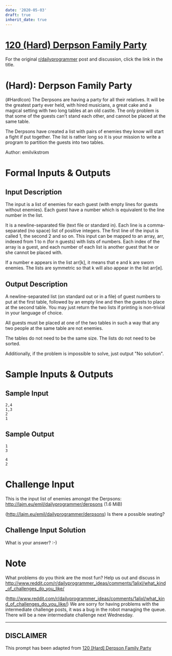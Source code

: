 ```yaml
---
date: '2020-05-03'
draft: true
inherit_date: true
---
```


# [120 (Hard) Derpson Family Party](https://www.reddit.com/r/dailyprogrammer/comments/1asdd5/032213_challenge_120_hard_derpson_family_party/)

For the original [r/dailyprogrammer](https://www.reddit.com/r/dailyprogrammer/) post and discussion, click the link in the title.

#  (Hard): Derpson Family Party
(#HardIcon)
The Derpsons are having a party for all their relatives. It will be
the greatest party ever held, with hired musicians, a great cake and a
magical setting with two long tables at an old castle. The only
problem is that some of the guests can't stand each other, and cannot
be placed at the same table.

The Derpsons have created a list with pairs of enemies they know will
start a fight if put together. The list is rather long so it is your
mission to write a program to partition the guests into two tables.

Author: emilvikstrom

# Formal Inputs & Outputs
## Input Description
The input is a list of enemies for each guest (with empty lines for
guests without enemies). Each guest have a number which is equivalent
to the line number in the list.

It is a newline-separated file (text file or standard in). Each line is a
comma-separated (no space) list of positive integers. The first
line of the input is called 1, the second 2 and so on. This input can
be mapped to an array, arr, indexed from 1 to n (for n guests)
with lists of numbers. Each index of the array is a guest, and each
number of each list is another guest that he or she cannot be placed with.

If a number e appears in the list arr[k], it means that e and k
are sworn enemies. The lists are symmetric so that k will also
appear in the list arr[e].

## Output Description
A newline-separated list (on standard out or in a file) of guest
numbers to put at the first table, followed by an empty line and then
the guests to place at the second table. You may just return
the two lists if printing is non-trivial in your language of choice.

All guests must be placed at one of the two tables in such a way that
any two people at the same table are not enemies.

The tables do not need to be the same size. The lists do not need to
be sorted.

Additionally, if the problem is impossible to solve, just output
"No solution".

# Sample Inputs & Outputs
## Sample Input

```
2,4
1,3
2
1
```
## Sample Output

```
1
3

4
2
```
# Challenge Input
This is the input list of enemies amongst the Derpsons:
http://lajm.eu/emil/dailyprogrammer/derpsons (1.6 MiB)

(http://lajm.eu/emil/dailyprogrammer/derpsons)
Is there a possible seating?

## Challenge Input Solution
What is your answer? :-)

# Note
What problems do you think are the most fun? Help us out and discuss in http://www.reddit.com/r/dailyprogrammer_ideas/comments/1alixl/what_kind_of_challenges_do_you_like/

(http://www.reddit.com/r/dailyprogrammer_ideas/comments/1alixl/what_kind_of_challenges_do_you_like/)
We are sorry for having problems with the intermediate challenge posts, it was a bug in the robot managing the queue. There will be a new intermediate challenge next Wednesday.


----
## **DISCLAIMER**
This prompt has been adapted from [120 [Hard] Derpson Family Party](https://www.reddit.com/r/dailyprogrammer/comments/1asdd5/032213_challenge_120_hard_derpson_family_party/
)
